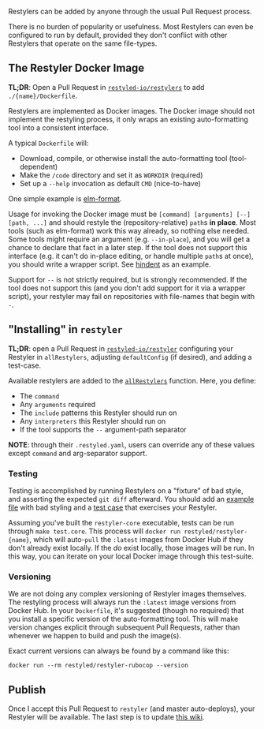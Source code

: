 Restylers can be added by anyone through the usual Pull Request process.

There is no burden of popularity or usefulness. Most Restylers can even be configured to run by default, provided they don't conflict with other Restylers that operate on the same file-types.

## The Restyler Docker Image

**TL;DR**: Open a Pull Request in [`restyled-io/restylers`](https://github.com/restyled-io/restylers) to add `./{name}/Dockerfile`.

Restylers are implemented as Docker images. The Docker image should not implement the restyling process, it only wraps an existing auto-formatting tool into a consistent interface.

A typical `Dockerfile` will:

- Download, compile, or otherwise install the auto-formatting tool (tool-dependent)
- Make the `/code` directory and set it as `WORKDIR` (required)
- Set up a `--help` invocation as default `CMD` (nice-to-have)

One simple example is [elm-format](https://github.com/restyled-io/restylers/blob/master/elm-format/Dockerfile).

Usage for invoking the Docker image must be `[command] [arguments] [--] [path, ...]` and should restyle the (repository-relative) `path`s **in place**. Most tools (such as elm-format) work this way already, so nothing else needed. Some tools might require an argument (e.g. `--in-place`), and you will get a chance to declare that fact in a later step. If the tool does not support this interface (e.g. it can't do in-place editing, or handle multiple `path`s at once), you should write a wrapper script. See [hindent](https://github.com/restyled-io/restylers/tree/master/hindent) as an example.

Support for `--` is not strictly required, but is strongly recommended. If the tool does not support this (and you don't add support for it via a wrapper script), your restyler may fail on repositories with file-names that begin with `-`.

## "Installing" in `restyler`

**TL;DR**: open a Pull Request in [`restyled-io/restyler`](https://github.com/restyled-io/restyler) configuring your Restyler in `allRestylers`, adjusting `defaultConfig` (if desired), and adding a test-case.

Available restylers are added to the [`allRestylers`](https://github.com/restyled-io/restyler/blob/85eb1c50ed6f8fa25c20bcd21f7318fd9494fc7f/src/Restyler/Config.hs#L64) function. Here, you define:

- The `command`
- Any `arguments` required
- The `include` patterns this Restyler should run on
- Any `interpreters` this Restyler should run on
- If the tool supports the `--` argument-path separator

**NOTE**: through their `.restyled.yaml`, users can override any of these values except `command` and arg-separator support.

### Testing

Testing is accomplished by running Restylers on a "fixture" of bad style, and asserting the expected `git diff` afterward. You should add an [example file](https://github.com/restyled-io/restyler/tree/master/test/core/fixtures) with bad styling and a [test case](https://github.com/restyled-io/restyler/blob/85eb1c50ed6f8fa25c20bcd21f7318fd9494fc7f/test/core/main.t#L246) that exercises your Restyler.

Assuming you've built the `restyler-core` executable, tests can be run through `make test.core`. This process will `docker run restyled/restyler-{name}`, which will auto-`pull` the `:latest` images from Docker Hub if they don't already exist locally. If the *do* exist locally, those images will be run. In this way, you can iterate on your local Docker image through this test-suite.

### Versioning

We are not doing any complex versioning of Restyler images themselves. The restyling process will always run the `:latest` image versions from Docker Hub. In your `Dockerfile`, it's suggested (though no required) that you install a specific version of the auto-formatting tool. This will make version changes explicit through subsequent Pull Requests, rather than whenever we happen to build and push the image(s).

Exact current versions can always be found by a command like this:

```console
docker run --rm restyled/restyler-rubocop --version
```

## Publish

Once I accept this Pull Request to `restyler` (and master auto-deploys), your Restyler will be available. The last step is to update [this wiki](https://github.com/restyled-io/restyled.io/wiki/Available-Restylers).